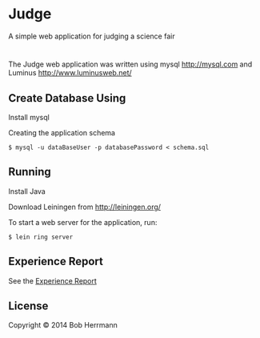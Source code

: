 # Judge

A simple web application for judging a science fair

#

The Judge web application was written using mysql http://mysql.com and Luminus http://www.luminusweb.net/

## Create Database Using 

Install mysql

Creating the application schema

    $ mysql -u dataBaseUser -p databasePassword < schema.sql

## Running

Install Java 

Download Leiningen from http://leiningen.org/

To start a web server for the application, run:

    $ lein ring server

## Experience Report

See the [Experience Report](experience_report.md)

## License

Copyright © 2014 Bob Herrmann


